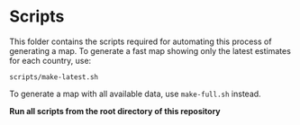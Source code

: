 
# Scripts

This folder contains the scripts required for automating this process of generating a map.
To generate a fast map showing only the latest estimates for each country, use:

```shell
scripts/make-latest.sh
```

To generate a map with all available data, use `make-full.sh` instead.

**Run all scripts from the root directory of this repository**
